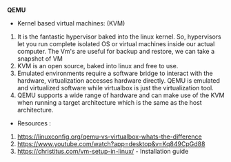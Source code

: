 **QEMU**

* Kernel based virtual machines: (KVM)
1. It is the fantastic hypervisor baked into the linux kernel. So, hypervisors let you run complete isolated OS or virtual machines inside our actual computer. The Vm's are useful for backup and restore, we can take a snapshot of VM
2. KVM is an open source, baked into linux and free to use.
3. Emulated environments require a software bridge to interact with the hardware, virtualization accesses hardware directly. QEMU is emulated and virtualized software while virtualbox is just the virtualization tool.
4. QEMU supports a wide range of hardware and can make use of the KVM when running a target architecture which is the same as the host architecture.

* Resources : 

1. https://linuxconfig.org/qemu-vs-virtualbox-whats-the-difference
2. https://www.youtube.com/watch?app=desktop&v=Kq849CpGd88
3. https://christitus.com/vm-setup-in-linux/ - Installation guide
